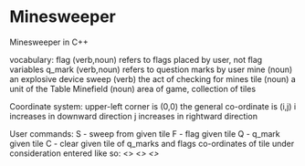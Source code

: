 # Minesweeper
Minesweeper in C++

vocabulary:
flag         (verb,noun) refers to flags placed by user, not flag variables
q_mark       (verb,noun) refers to question marks by user
mine         (noun) an explosive device
sweep        (verb) the act of checking for mines
tile         (noun) a unit of the Table
Minefield    (noun) area of game, collection of tiles

Coordinate system:
upper-left corner is (0,0)
the general co-ordinate is (i,j)
i increases in downward direction
j increases in rightward direction

User commands:
S - sweep from given tile
F - flag given tile
Q - q_mark given tile
C - clear given tile of q_marks and flags
co-ordinates of tile under consideration entered like so: <<command>> <<i>> <<j>>
